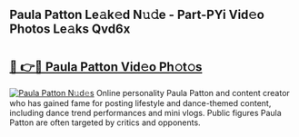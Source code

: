 ## Paula Patton Le𝚊k𝚎d N𝚞𝚍e - Part-PYi Vid𝚎o Photos Le𝚊ks Qvd6x

# <h2><a href="http://fbckr9.evod.top/?m=Paula+Patton">🔗 👉🔴 Paula Patton Vid𝚎o Ph𝚘t𝚘s</a></h2>

[![Paula Patton N𝚞d𝚎s](https://i.imgur.com/8V9OHl7.gif)](http://fbckr9.evod.top/?m=Paula+Patton)
Online personality Paula Patton and content creator who has gained fame for posting lifestyle and dance-themed content, including dance trend performances and mini vlogs. Public figures Paula Patton are often targeted by critics and opponents. 
